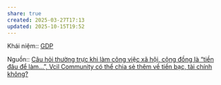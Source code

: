 ```yaml
---
share: true
created: 2025-03-27T17:13
updated: 2025-10-15T19:52
---
```

Khái niệm:: [GDP](../../../%CE%9E%20Kh%C3%A1i%20ni%E1%BB%87m/GDP.md)

Nguồn:: [Câu hỏi thường trực khi làm công việc xã hội, cộng đồng là “tiền đâu để làm…”, Vcil Community có thể chia sẻ thêm về tiền bạc, tài chính không?](https://www.vcil.community/post/hoi-dap-ve-vcil-tphcm-052025)